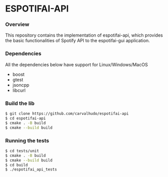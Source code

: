 # ESPOTIFAI-API

### Overview

This repository contains the implementation of espotifai-api, which provides the basic
functionalities of Spotify API to the espotifai-gui application.

### Dependencies

All the dependencies below have support for Linux/Windows/MacOS

- boost
- gtest
- jsoncpp
- libcurl

### Build the lib

```bash
$ git clone https://github.com/carvalhudo/espotifai-api
$ cd espotifai-api
$ cmake . -B build
$ cmake --build build
```

### Running the tests

```bash
$ cd tests/unit
$ cmake . -B build
$ cmake --build build
$ cd build
$ ./espotifai_api_tests
```
